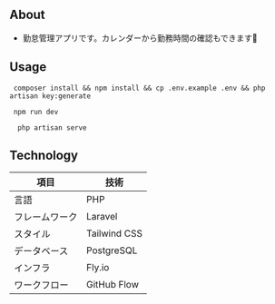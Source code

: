 ## About

-   勤怠管理アプリです。カレンダーから勤務時間の確認もできます🗽

## Usage

```
 composer install && npm install && cp .env.example .env && php artisan key:generate
```

```
 npm run dev
```

```
  php artisan serve
```

## Technology

| 項目           | 技術         |
| -------------- | ------------ |
| 言語           | PHP          |
| フレームワーク | Laravel      |
| スタイル       | Tailwind CSS |
| データベース   | PostgreSQL   |
| インフラ       | Fly.io       |
| ワークフロー   | GitHub Flow  |
